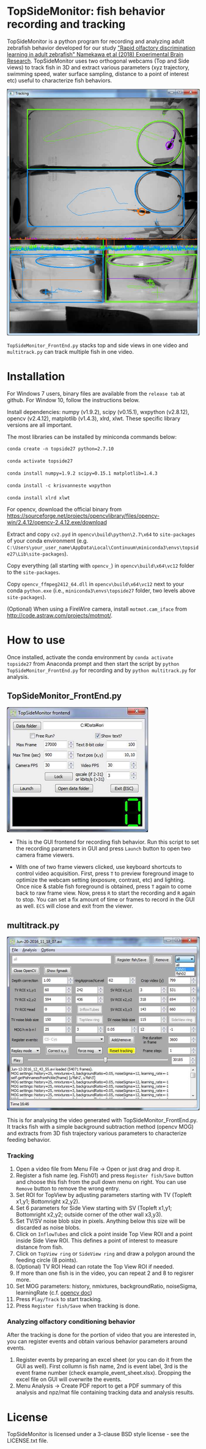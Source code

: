 TopSideMonitor: fish behavior recording and tracking
====================================================

TopSideMonitor is a python program for recording and analyzing adult zebrafish behavior developed for our study ["Rapid olfactory discrimination learning in adult zebrafish" Namekawa et al (2018) Experimental Brain Research](https://rdcu.be/4bM2). TopSideMonitor uses two orthogonal webcams (Top and Side views) to track fish in 3D and extract various parameters (xyz trajectory, swimming speed, water surface sampling, distance to a point of interest etc) useful to characterize fish behaviors.

![Tracking](https://github.com/i-namekawa/TopSideMonitor/blob/master/resources/tracking.jpg)

`TopSideMonitor_FrontEnd.py` stacks top and side views in one video and `multitrack.py` can track multiple fish in one video.

# Installation

For Windows 7 users, binary files are available from the `release tab` at github. For Window 10, follow the instructions below.


Install dependencies: numpy (v1.9.2), scipy (v0.15.1), wxpython (v2.8.12), opencv (v2.4.12), matplotlib (v1.4.3), xlrd, xlwt. These specific library versions are all important.

The most libraries can be installed by miniconda commands below:

```
conda create -n topside27 python=2.7.10

conda activate topside27

conda install numpy=1.9.2 scipy=0.15.1 matplotlib=1.4.3

conda install -c krisvanneste wxpython

conda install xlrd xlwt
```

For opencv, download the official binary from https://sourceforge.net/projects/opencvlibrary/files/opencv-win/2.4.12/opencv-2.4.12.exe/download

Extract and copy `cv2.pyd` in `opencv\build\python\2.7\x64` to `site-packages` of your conda environment (e.g. `C:\Users\your_user_name\AppData\Local\Continuum\miniconda3\envs\topside27\Lib\site-packages`).

Copy everything (all starting with `opencv_`) in `opencv\build\x64\vc12` folder to the `site-packages`.

Copy `opencv_ffmpeg2412_64.dll` in `opencv\build\x64\vc12` next to your conda `python.exe` (i.e., `miniconda3\envs\topside27` folder, two levels above `site-packages`).

(Optional)
When using a FireWire camera, install `motmot.cam_iface` from http://code.astraw.com/projects/motmot/.


# How to use

Once installed, activate the conda environment by `conda activate topside27` from Anaconda prompt and then start the script by `python TopSideMonitor_FrontEnd.py` for recording and by `python multitrack.py` for analysis.

## TopSideMonitor_FrontEnd.py

![Recording FrontEnd](https://github.com/i-namekawa/TopSideMonitor/blob/master/resources/recGUI.jpg)

- This is the GUI frontend for recording fish behavior. Run this script to set the recording parameters in GUI and press `Launch` button to open two camera frame viewers.
   
- With one of two frame viewers clicked, use keyboard shortcuts to control video acquisition. First, press `T` to preview foreground image to optimize the webcam setting (exposure, contrast, etc) and lighting. Once nice & stable fish foreground is obtained, press `T` again to come back to raw frame view. Now, press `R` to start the recording and `R` again to stop. You can set a fix amount of time or frames to record in the GUI as well. `ECS` will close and exit from the viewer.

## multitrack.py

![Tracking tool](https://github.com/i-namekawa/TopSideMonitor/blob/master/resources/multitrackGUI.jpg)

This is for analysing the video generated with TopSideMonitor_FrontEnd.py. It tracks fish with a simple background subtraction method (opencv MOG) and extracts from 3D fish trajectory various parameters to characterize feeding behavior.
     
### Tracking

1. Open a video file from Menu File -> Open or just drag and drop it.
2. Register a fish name (eg. Fish01) and press `Register fish/Save` button and choose this fish from the pull down menu on right. You can use `Remove` button to remove the wrong entry.
3. Set ROI for TopView by adjusting parameters starting with TV (Topleft x1,y1; Bottomright x2,y2). 
4. Set 6 parameters for Side View starting with SV (Topleft x1,y1; Bottomright x2,y2; outside corner of the other wall x3,y3).
5. Set TV/SV noise blob size in pixels. Anything below this size will be discarded as noise blobs.
6. Click on `InflowTubes` and click a point inside Top View ROI and a point inside Side View ROI. This defines a point of interest to measure distance from fish.
7. Click on `TopView ring` or `SideView ring` and draw a polygon around the feeding circle (8 points).
8. (Optional) TV ROI Head can rotate the Top View ROI if needed.
9. If more than one fish is in the video, you can repeat 2 and 8 to regisrer more.
10. Set MOG parameters: history, nmixtures, backgroundRatio, noiseSigma, learningRate (c.f. [opencv doc](https://docs.opencv.org/2.4/modules/video/doc/motion_analysis_and_object_tracking.html#backgroundsubtractormog))
11. Press `Play/Track` to start tracking.
12. Press `Register fish/Save` when tracking is done.

### Analyzing olfactory conditioning behavior

After the tracking is done for the portion of video that you are interested in, you can register events and obtain various behavior parameters around events.

1. Register events by preparing an excel sheet (or you can do it from the GUI as well). First collumn is fish name, 2nd is event label, 3rd is the event frame number (check example_event_sheet.xlsx). Dropping the excel file on GUI will overwrite the events. 
2. Menu Analysis -> Create PDF report to get a PDF summary of this analysis and npz/mat file containing tracking data and analysis results.


License
=======

TopSideMonitor is licensed under a 3-clause BSD style license - see the LICENSE.txt file.
